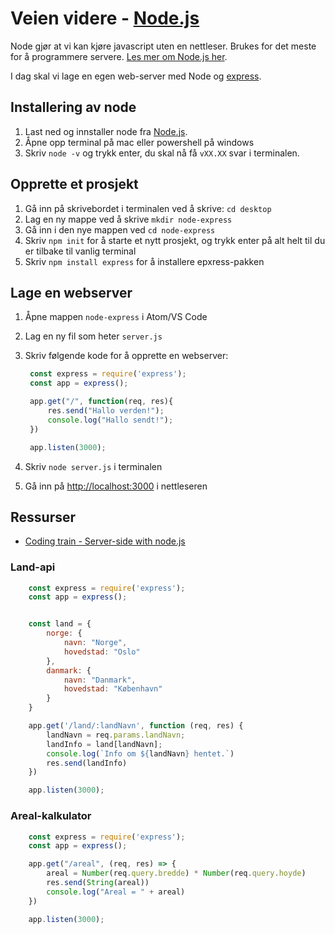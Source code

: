 # Veien videre - [Node.js](https://nodejs.org/en/)

Node gjør at vi kan kjøre javascript uten en nettleser. Brukes for det meste for å programmere servere.
[Les mer om Node.js her](https://no.wikipedia.org/wiki/Node.js).  

I dag skal vi lage en egen web-server med Node og [express](https://expressjs.com/).

## Installering av node

1. Last ned og innstaller node fra [Node.js](https://nodejs.org/en/download/).
2. Åpne opp terminal på mac eller powershell på windows
3. Skriv `node -v` og trykk enter, du skal nå få `vXX.XX` svar i terminalen.

## Opprette et prosjekt

1. Gå inn på skrivebordet i terminalen ved å skrive: `cd desktop`
2. Lag en ny mappe ved å skrive `mkdir node-express`
3. Gå inn i den nye mappen ved `cd node-express`
4. Skriv `npm init` for å starte et nytt prosjekt, og trykk enter på alt helt til du er tilbake til vanlig terminal
5. Skriv `npm install express` for å installere epxress-pakken

## Lage en webserver

1. Åpne mappen `node-express` i Atom/VS Code
2. Lag en ny fil som heter `server.js`
3. Skriv følgende kode for å opprette en webserver:

   ``` javascript
    const express = require('express');
    const app = express();

    app.get("/", function(req, res){
        res.send("Hallo verden!");
        console.log("Hallo sendt!");
    })

    app.listen(3000);
   ```

4. Skriv `node server.js` i terminalen
5. Gå inn på [http://localhost:3000](http://localhost:3000) i nettleseren

## Ressurser

- [Coding train - Server-side with node.js](https://www.youtube.com/watch?v=wxbQP1LMZsw)

### Land-api

``` javascript
    const express = require('express');
    const app = express();


    const land = {
        norge: {
            navn: "Norge",
            hovedstad: "Oslo"
        },
        danmark: {
            navn: "Danmark",
            hovedstad: "København"
        }
    }

    app.get('/land/:landNavn', function (req, res) {
        landNavn = req.params.landNavn;
        landInfo = land[landNavn];
        console.log(`Info om ${landNavn} hentet.`)
        res.send(landInfo)
    })

    app.listen(3000);

```

### Areal-kalkulator

``` javascript
    const express = require('express');
    const app = express();

    app.get("/areal", (req, res) => {
        areal = Number(req.query.bredde) * Number(req.query.hoyde)
        res.send(String(areal))
        console.log("Areal = " + areal)
    })

    app.listen(3000);
```
